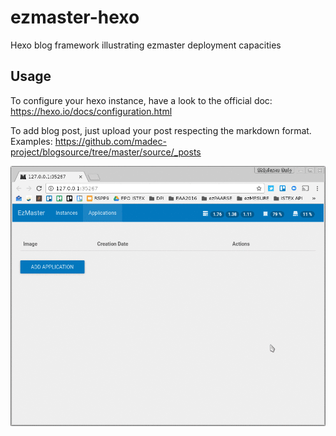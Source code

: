 # ezmaster-hexo
Hexo blog framework illustrating ezmaster deployment capacities

## Usage

To configure your hexo instance, have a look to the official doc: https://hexo.io/docs/configuration.html

To add blog post, just upload your post respecting the markdown format. Examples: https://github.com/madec-project/blogsource/tree/master/source/_posts 

![screencast of an example in ezmaster](/anim.gif)
